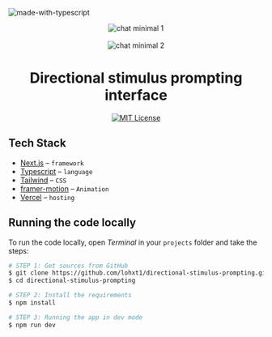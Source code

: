![made-with-typescript](https://shields.io/badge/TypeScript-3178C6?logo=TypeScript&logoColor=FFF&style=flat-square)

<div align="center" >
<img align="center" src="https://lohxt1.github.io/_assets/stimulusprompt2.png" alt="chat minimal 1"/>
<br />
<br />
<img align="center" src="https://lohxt1.github.io/_assets/stimulusprompt3.png" alt="chat minimal 2"/>
<h1>
Directional stimulus prompting interface
</h1>
  <a href="https://github.com/trpc/trpc/blob/main/LICENSE">
    <img alt="MIT License" src="https://img.shields.io/github/license/trpc/trpc" />
  </a>
</div>

## Tech Stack

- [Next.js](https://nextjs.org/) – `framework`
- [Typescript](https://www.typescriptlang.org/) – `language`
- [Tailwind](https://tailwindcss.com/) – `CSS`
- [framer-motion](https://framer.com) – `Animation`
- [Vercel](https://vercel.com/) – `hosting`

## Running the code locally

To run the code locally, open _Terminal_ in your `projects` folder and take the steps:

```bash
# STEP 1: Get sources from GitHub
$ git clone https://github.com/lohxt1/directional-stimulus-prompting.git
$ cd directional-stimulus-prompting

# STEP 2: Install the requirements
$ npm install

# STEP 3: Running the app in dev mode
$ npm run dev
```

